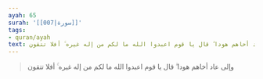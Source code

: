 ```yaml
---
ayah: 65
surah: '[[007|سورة]]'
tags:
- quran/ayah
text: وإلى عاد أخاهم هودا ۗ قال يا قوم اعبدوا الله ما لكم من إله غيره ۚ أفلا تتقون
---
```

> وإلى عاد أخاهم هودا ۗ قال يا قوم اعبدوا الله ما لكم من إله غيره ۚ أفلا تتقون
